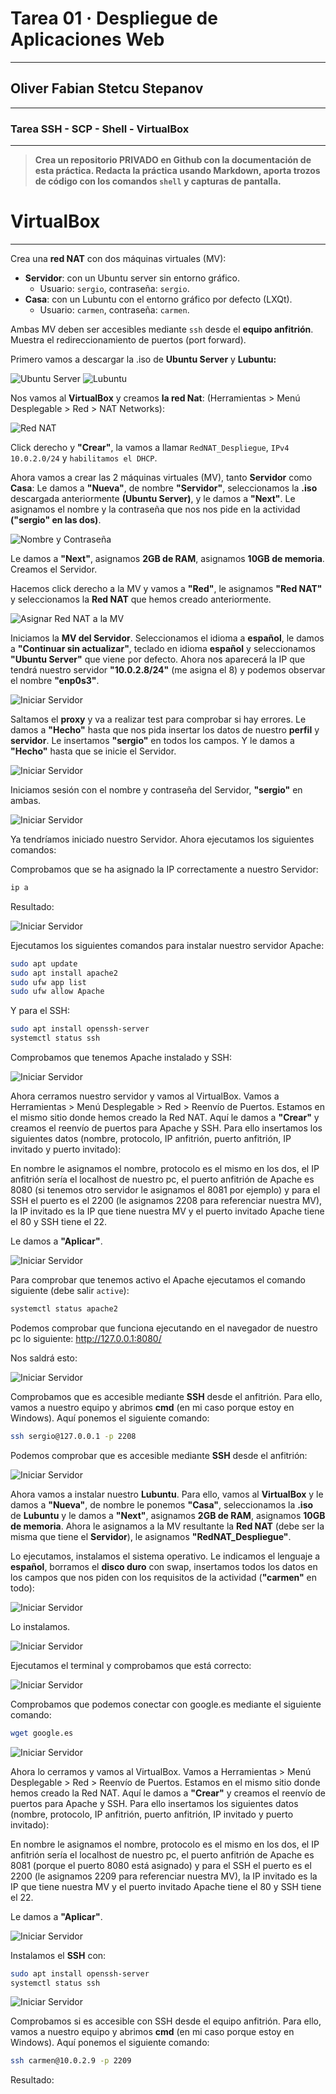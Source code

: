 # Tarea 01 · Despliegue de Aplicaciones Web
___
## Oliver Fabian Stetcu Stepanov
___
### Tarea SSH - SCP - Shell - VirtualBox
___
>**Crea un repositorio PRIVADO en Github con la documentación de esta práctica. Redacta la práctica
usando Markdown, aporta trozos de código con los comandos ``shell`` y capturas de pantalla.**
# VirtualBox
___
Crea una **red NAT** con dos máquinas virtuales (MV):
* **Servidor**: con un Ubuntu server sin entorno gráfico.
    * Usuario: ``sergio``, contraseña: ``sergio``.
* **Casa**: con un Lubuntu con el entorno gráfico por defecto (LXQt).
    * Usuario: ``carmen``, contraseña: ``carmen``.

Ambas MV deben ser accesibles mediante ``ssh`` desde el **equipo anfitrión**.
Muestra el redireccionamiento de puertos (port forward).

Primero vamos a descargar la .iso de **Ubuntu Server** y **Lubuntu:**

![Ubuntu Server](./img/v01_vbx.png)
![Lubuntu](./img/v02_vbx.png)

Nos vamos al **VirtualBox** y creamos **la red Nat**:
(Herramientas > Menú Desplegable > Red > NAT Networks):

![Red NAT](./img/v03_vbx.png)

Click derecho y **"Crear"**, la vamos a llamar ``RedNAT_Despliegue``, ``IPv4 10.0.2.0/24`` y ``habilitamos el DHCP``.

Ahora vamos a crear las 2 máquinas virtuales (MV), tanto **Servidor** como **Casa**:
Le damos a **"Nueva"**, de nombre **"Servidor"**, seleccionamos la **.iso** descargada anteriormente **(Ubuntu Server)**, y le damos a **"Next"**.
Le asignamos el nombre y la contraseña que nos nos pide en la actividad **("sergio" en las dos)**.

![Nombre y Contraseña](./img/v04_vbx.png)

Le damos a **"Next"**, asignamos **2GB de RAM**, asignamos **10GB de memoria**. Creamos el Servidor.

Hacemos click derecho a la MV y vamos a **"Red"**, le asignamos **"Red NAT"** y seleccionamos la **Red NAT** que hemos creado anteriormente.

![Asignar Red NAT a la MV](./img/v05_vbx.png)

Iniciamos la **MV del Servidor**. Seleccionamos el idioma a **español**, le damos a **"Continuar sin actualizar"**, teclado en idioma **español** y seleccionamos **"Ubuntu Server"** que viene por defecto. Ahora nos aparecerá la IP que tendrá nuestro servidor **"10.0.2.8/24"** (me asigna el 8) y podemos observar el nombre **"enp0s3"**.

![Iniciar Servidor](./img/v06_vbx.png)

Saltamos el **proxy** y va a realizar test para comprobar si hay errores. Le damos a **"Hecho"** hasta que nos pida insertar los datos de nuestro **perfil** y **servidor**. Le insertamos **"sergio"** en todos los campos. Y le damos a **"Hecho"** hasta que se inicie el Servidor.

![Iniciar Servidor](./img/v07_vbx.png)

Iniciamos sesión con el nombre y contraseña del Servidor, **"sergio"** en ambas.

![Iniciar Servidor](./img/v08_vbx.png)

Ya tendríamos iniciado nuestro Servidor. Ahora ejecutamos los siguientes comandos:

Comprobamos que se ha asignado la IP correctamente a nuestro Servidor:
```bash
ip a
```
Resultado:

![Iniciar Servidor](./img/v09_vbx.png)

Ejecutamos los siguientes comandos para instalar nuestro servidor Apache:

```bash
sudo apt update
sudo apt install apache2
sudo ufw app list
sudo ufw allow Apache
```

Y para el SSH:

```bash
sudo apt install openssh-server
systemctl status ssh
```

Comprobamos que tenemos Apache instalado y SSH:

![Iniciar Servidor](./img/v10_vbx.png)

Ahora cerramos nuestro servidor y vamos al VirtualBox. Vamos a Herramientas > Menú Desplegable > Red > Reenvío de Puertos. Estamos en el mismo sitio donde hemos creado la Red NAT.
Aquí le damos a **"Crear"** y creamos el reenvío de puertos para Apache y SSH. Para ello insertamos los siguientes datos (nombre, protocolo, IP anfitrión, puerto anfitrión, IP invitado y puerto invitado):

En nombre le asignamos el nombre, protocolo es el mismo en los dos, el IP anfitrión sería el localhost de nuestro pc, el puerto anfitrión de Apache es 8080 (si tenemos otro servidor le asignamos el 8081 por ejemplo) y para el SSH el puerto es el 2200 (le asignamos 2208 para referenciar nuestra MV), la IP invitado es la IP que tiene nuestra MV y el puerto invitado Apache tiene el 80 y SSH tiene el 22.

Le damos a **"Aplicar"**.

![Iniciar Servidor](./img/v11_vbx.png)

Para comprobar que tenemos activo el Apache ejecutamos el comando siguiente (debe salir ``active``):

```bash
systemctl status apache2
```

Podemos comprobar que funciona ejecutando en el navegador de nuestro pc lo siguiente: http://127.0.0.1:8080/

Nos saldrá esto:

![Iniciar Servidor](./img/v12_vbx.png)

Comprobamos que es accesible mediante **SSH** desde el anfitrión. Para ello, vamos a nuestro equipo y abrimos **cmd** (en mi caso porque estoy en Windows). Aquí ponemos el siguiente comando:

```bash
ssh sergio@127.0.0.1 -p 2208
```

Podemos comprobar que es accesible mediante **SSH** desde el anfitrión:

![Iniciar Servidor](./img/v13_vbx.png)

Ahora vamos a instalar nuestro **Lubuntu**. Para ello, vamos al **VirtualBox** y le damos a **"Nueva"**, de nombre le ponemos **"Casa"**, seleccionamos la **.iso** de **Lubuntu** y le damos a **"Next"**, asignamos **2GB de RAM**, asignamos **10GB de memoria**. Ahora le asignamos a la MV resultante la **Red NAT** (debe ser la misma que tiene el **Servidor**), le asignamos **"RedNAT_Despliegue"**.

Lo ejecutamos, instalamos el sistema operativo. Le indicamos el lenguaje a **español**, borramos el **disco duro** con swap, insertamos todos los datos en los campos que nos piden con los requisitos de la actividad (**"carmen"** en todo):

![Iniciar Servidor](./img/v14_vbx.png)

Lo instalamos.

![Iniciar Servidor](./img/v15_vbx.png)

Ejecutamos el terminal y comprobamos que está correcto:

![Iniciar Servidor](./img/v16_vbx.png)

Comprobamos que podemos conectar con google.es mediante el siguiente comando:

```bash
wget google.es
```

![Iniciar Servidor](./img/v17_vbx.png)

Ahora lo cerramos y vamos al VirtualBox. Vamos a Herramientas > Menú Desplegable > Red > Reenvío de Puertos. Estamos en el mismo sitio donde hemos creado la Red NAT.
Aquí le damos a **"Crear"** y creamos el reenvío de puertos para Apache y SSH. Para ello insertamos los siguientes datos (nombre, protocolo, IP anfitrión, puerto anfitrión, IP invitado y puerto invitado):

En nombre le asignamos el nombre, protocolo es el mismo en los dos, el IP anfitrión sería el localhost de nuestro pc, el puerto anfitrión de Apache es 8081 (porque el puerto 8080 está asignado) y para el SSH el puerto es el 2200 (le asignamos 2209 para referenciar nuestra MV), la IP invitado es la IP que tiene nuestra MV y el puerto invitado Apache tiene el 80 y SSH tiene el 22.

Le damos a **"Aplicar"**.

![Iniciar Servidor](./img/v18_vbx.png)

Instalamos el **SSH** con:

```bash
sudo apt install openssh-server
systemctl status ssh
```

![Iniciar Servidor](./img/v19_vbx.png)

Comprobamos si es accesible con SSH desde el equipo anfitrión. Para ello, vamos a nuestro equipo y abrimos **cmd** (en mi caso porque estoy en Windows). Aquí ponemos el siguiente comando:

```bash
ssh carmen@10.0.2.9 -p 2209
```

Resultado:

